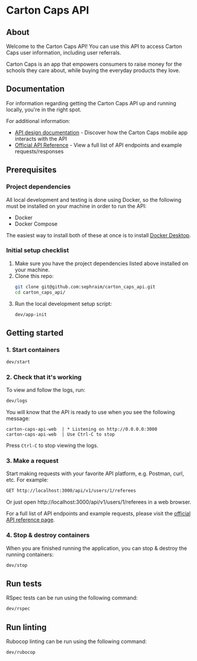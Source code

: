 # Carton Caps API

## About

Welcome to the Carton Caps API! You can use this API to access Carton Caps user information,
including user referrals.

Carton Caps is an app that empowers consumers to raise money for the schools they care about,
while buying the everyday products they love.

## Documentation

For information regarding getting the Carton Caps API up and running locally, you're in the right spot.

For additional information:

- [API design documentation](https://sephraim.github.io/carton_caps_api_docs/design-docs.pdf) - Discover how the Carton Caps mobile app interacts with the API
- [Official API Reference](https://sephraim.github.io/carton_caps_api_docs/) - View a full list of API endpoints and example requests/responses

## Prerequisites

### Project dependencies

All local development and testing is done using Docker,
so the following must be installed on your machine in order to run the API:

- Docker
- Docker Compose

The easiest way to install both of these at once is to install [Docker Desktop](https://www.docker.com/get-started/).

### Initial setup checklist

1. Make sure you have the project dependencies listed above installed on your machine.
2. Clone this repo:
   ```bash
   git clone git@github.com:sephraim/carton_caps_api.git
   cd carton_caps_api/
   ```
3. Run the local development setup script:
   ```bash
   dev/app-init
   ```

## Getting started

### 1. Start containers

```bash
dev/start
```

### 2. Check that it's working

To view and follow the logs, run:
```bash
dev/logs
```

You will know that the API is ready to use when you see the following message:
```
carton-caps-api-web  | * Listening on http://0.0.0.0:3000
carton-caps-api-web  | Use Ctrl-C to stop
```
Press `Ctrl-C` to stop viewing the logs.

### 3. Make a request

Start making requests with your favorite API platform, e.g. Postman, curl, etc. For example:

```bash
GET http://localhost:3000/api/v1/users/1/referees
```
Or just open http://localhost:3000/api/v1/users/1/referees in a web browser.

For a full list of API endpoints and example requests,
please visit the [official API reference page](https://sephraim.github.io/carton_caps_api_docs/).

### 4. Stop & destroy containers

When you are finished running the application, you can stop & destroy the running containers:

```bash
dev/stop
```

## Run tests

RSpec tests can be run using the following command:

```bash
dev/rspec
```

## Run linting

Rubocop linting can be run using the following command:

```bash
dev/rubocop
```
